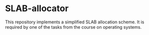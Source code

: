 # SLAB-allocator
This repository implements a simplified SLAB allocation scheme. It is required by one of the tasks from the course on operating systems.

